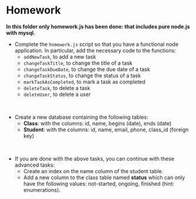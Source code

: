 # Homework

**In this folder only  homework.js has been done: that includes pure node.js with mysql.**

- Complete the `homework.js` script so that you have a functional node application. In particular, add the necessary code to the functions:
    - `addNewTask`, to add a new task
    - `changeTaskTitle`, to change the title of a task
    - `changeTaskDueDate`, to change the due date of a task
    - `changeTaskStatus`, to change the status of a task
    - `markTaskAsCompleted`, to mark a task as completed
    - `deleteTask`, to delete a task
    - `deleteUser`, to delete a user
<br />

- Create a new database containing the following tables:
    - **Class**: with the columns: id, name, begins (date), ends (date)
    - **Student**: with the columns: id, name, email, phone, class_id (foreign key)

<br />

- If you are done with the above tasks, you can continue with these advanced tasks:
    - Create an index on the name column of the student table.
    - Add a new column to the class table named **status** which can only have the following values: not-started, ongoing, finished (hint: enumerations).
